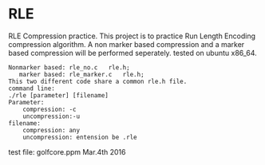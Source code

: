 # **RLE** #
RLE Compression practice.
This project is to practice Run Length Encoding compression algorithm.
A non marker based compression and a marker based compression will be performed seperately. 
tested on ubuntu x86_64.
```
Nonmarker based: rle_no.c 	rle.h;
   marker based: rle_marker.c	rle.h;
This two different code share a common rle.h file.
command line: 
./rle [parameter] [filename]
Parameter:
	compression: -c
	uncompression:-u
filename:
	compression: any
	uncompression: entension be .rle
```
test file: golfcore.ppm
Mar.4th 2016
